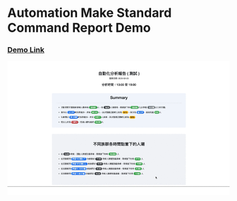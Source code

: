 # Automation Make Standard Command Report Demo
### [Demo Link](https://yuehchun.github.io/autoStandardReportDemo/ "Automation Make Standard Command Report Demo - YuehChun")

![image](/autoStandardReportDemo.gif)
